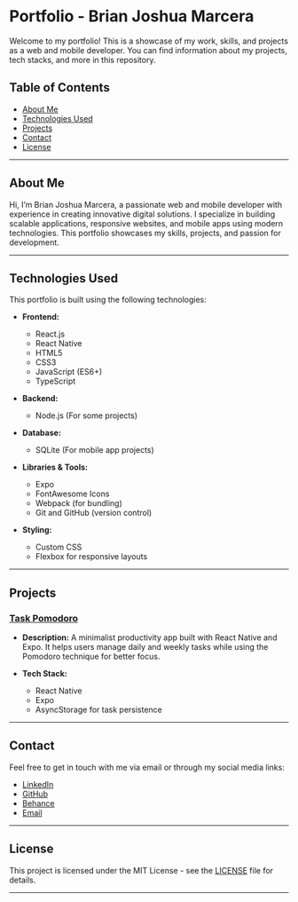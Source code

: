 # Portfolio - Brian Joshua Marcera

Welcome to my portfolio! This is a showcase of my work, skills, and projects as a web and mobile developer. You can find information about my projects, tech stacks, and more in this repository.

## Table of Contents

- [About Me](#about-me)
- [Technologies Used](#technologies-used)
- [Projects](#projects)
- [Contact](#contact)
- [License](#license)

---

## About Me

Hi, I’m Brian Joshua Marcera, a passionate web and mobile developer with experience in creating innovative digital solutions. I specialize in building scalable applications, responsive websites, and mobile apps using modern technologies. This portfolio showcases my skills, projects, and passion for development.

---

## Technologies Used

This portfolio is built using the following technologies:

- **Frontend:**

  - React.js
  - React Native
  - HTML5
  - CSS3
  - JavaScript (ES6+)
  - TypeScript

- **Backend:**

  - Node.js (For some projects)

- **Database:**

  - SQLite (For mobile app projects)

- **Libraries & Tools:**

  - Expo
  - FontAwesome Icons
  - Webpack (for bundling)
  - Git and GitHub (version control)

- **Styling:**
  - Custom CSS
  - Flexbox for responsive layouts

---

## Projects

### [Task Pomodoro](https://github.com/joshmrcr/Task_Pomodoro)

- **Description:** A minimalist productivity app built with React Native and Expo. It helps users manage daily and weekly tasks while using the Pomodoro technique for better focus.

- **Tech Stack:**
  - React Native
  - Expo
  - AsyncStorage for task persistence

---

## Contact

Feel free to get in touch with me via email or through my social media links:

- [LinkedIn](https://www.linkedin.com/in/brian-joshua-marcera-46901a21b/)
- [GitHub](https://github.com/joshmrcr)
- [Behance](https://www.behance.net/joshmrcr)
- [Email](mailto:cpebrianmarcera@gmail.com)

---

## License

This project is licensed under the MIT License - see the [LICENSE](LICENSE) file for details.

---

